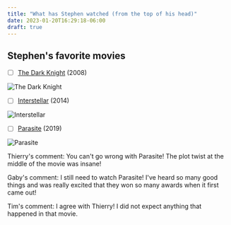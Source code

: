 ```yaml
---
title: "What has Stephen watched (from the top of his head)"
date: 2023-01-20T16:29:18-06:00
draft: true
---
```

## Stephen's favorite movies


- [ ] [The Dark Knight](https://www.imdb.com/title/tt0468569/) (2008)

![The Dark Knight](https://www.themoviedb.org/t/p/w220_and_h330_face/qJ2tW6WMUDux911r6m7haRef0WH.jpg)
- [ ] [Interstellar](https://www.imdb.com/title/tt0816692/) (2014)

![Interstellar](https://www.themoviedb.org/t/p/w220_and_h330_face/gEU2QniE6E77NI6lCU6MxlNBvIx.jpg)
- [ ] [Parasite](https://www.imdb.com/title/tt6751668/) (2019)

![Parasite](https://www.themoviedb.org/t/p/w220_and_h330_face/7IiTTgloJzvGI1TAYymCfbfl3vT.jpg)


Thierry's comment: You can't go wrong with Parasite! The plot twist at the middle of the movie was insane!

Gaby's comment: I still need to watch Parasite! I've heard so many good things and was really excited that they won so many awards when it first came out!

Tim's comment: I agree with Thierry! I did not expect anything that happened in that movie.
